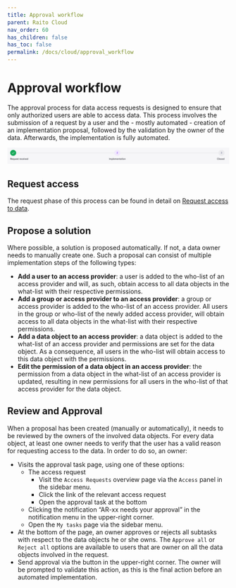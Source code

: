 ```yaml
---
title: Approval workflow
parent: Raito Cloud
nav_order: 60
has_children: false
has_toc: false
permalink: /docs/cloud/approval_workflow
---
```


# Approval workflow

The approval process for data access requests is designed to ensure that only authorized users are able to access data. This process involves the submission of a request by a user and the - mostly automated - creation of an implementation proposal, followed by the validation by the owner of the data. Afterwards, the implementation is fully automated.

![approval.png](/assets/images/cloud/approval.png)

## Request access

The request phase of this process can be found in detail on [Request access to data](/docs/cloud/request_access).

## Propose a solution

Where possible, a solution is proposed automatically. If not, a data owner needs to manually create one. Such a proposal can consist of multiple implementation steps of the following types:

- **Add a user to an access provider**: a user is added to the who-list of an access provider and will, as such, obtain access to all data objects in the what-list with their respective permissions.
- **Add a group or access provider to an access provider**: a group or access provider is added to the who-list of an access provider. All users in the group or who-list of the newly added access provider, will obtain access to all data objects in the what-list with their respective permissions.
- **Add a data object to an access provider**: a data object is added to the what-list of an access provider and permissions are set for the data object. As a consequence, all users in the who-list will obtain access to this data object with the permissions.
- **Edit the permission of a data object in an access provider**: the permission from a data object in the what-list of an access provider is updated, resulting in new permissions for all users in the who-list of that access provider for the data object.

## Review and Approval

When a proposal has been created (manually or automatically), it needs to be reviewed by the owners of the involved data objects. For every data object, at least one owner needs to verify that the user has a valid reason for requesting access to the data. In order to do so, an owner:

- Visits the approval task page, using one of these options:
    - The access request
        - Visit the `Access Requests` overview page via the `Access` panel in the sidebar menu.
        - Click the link of the relevant access request
        - Open the approval task at the bottom
    - Clicking the notification “AR-xx needs your approval” in the notification menu in the upper-right corner.
    - Open the `My tasks` page via the sidebar menu.
- At the bottom of the page, an owner approves or rejects all subtasks with respect to the data objects he or she owns. The `Approve all` or `Reject all` options are available to users that are owner on all the data objects involved in the request.
- Send approval via the button in the upper-right corner. The owner will be prompted to validate this action, as this is the final action before an automated implementation.
